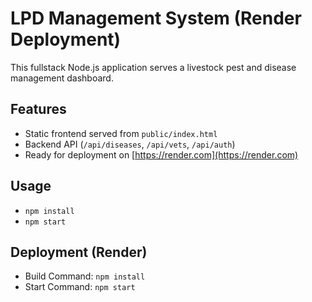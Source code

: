 # LPD Management System (Render Deployment)

This fullstack Node.js application serves a livestock pest and disease management dashboard.

## Features
- Static frontend served from `public/index.html`
- Backend API (`/api/diseases`, `/api/vets`, `/api/auth`)
- Ready for deployment on [https://render.com](https://render.com)

## Usage
- `npm install`
- `npm start`

## Deployment (Render)
- Build Command: `npm install`
- Start Command: `npm start`

